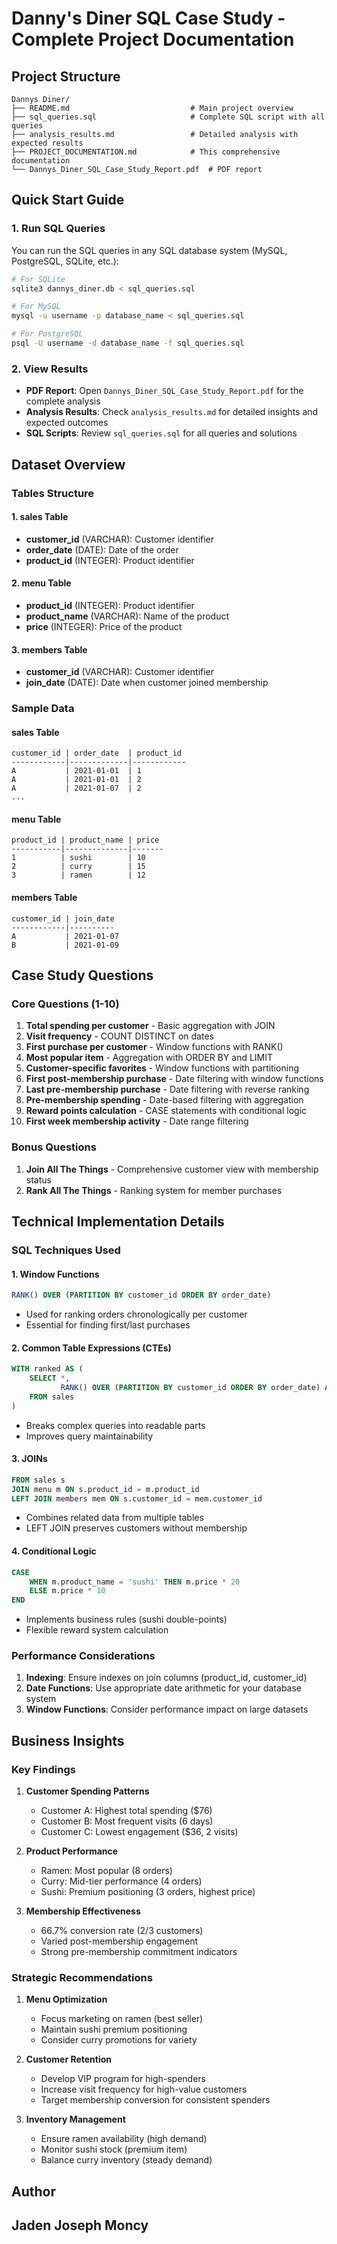 # Danny's Diner SQL Case Study - Complete Project Documentation

## Project Structure

```
Dannys Diner/
├── README.md                           # Main project overview
├── sql_queries.sql                     # Complete SQL script with all queries
├── analysis_results.md                 # Detailed analysis with expected results
├── PROJECT_DOCUMENTATION.md            # This comprehensive documentation
└── Dannys_Diner_SQL_Case_Study_Report.pdf  # PDF report
```

## Quick Start Guide

### 1. Run SQL Queries

You can run the SQL queries in any SQL database system (MySQL, PostgreSQL, SQLite, etc.):

```bash
# For SQLite
sqlite3 dannys_diner.db < sql_queries.sql

# For MySQL
mysql -u username -p database_name < sql_queries.sql

# For PostgreSQL
psql -U username -d database_name -f sql_queries.sql
```

### 2. View Results

- **PDF Report**: Open `Dannys_Diner_SQL_Case_Study_Report.pdf` for the complete analysis
- **Analysis Results**: Check `analysis_results.md` for detailed insights and expected outcomes
- **SQL Scripts**: Review `sql_queries.sql` for all queries and solutions

## Dataset Overview

### Tables Structure

#### 1. sales Table
- **customer_id** (VARCHAR): Customer identifier
- **order_date** (DATE): Date of the order
- **product_id** (INTEGER): Product identifier

#### 2. menu Table
- **product_id** (INTEGER): Product identifier
- **product_name** (VARCHAR): Name of the product
- **price** (INTEGER): Price of the product

#### 3. members Table
- **customer_id** (VARCHAR): Customer identifier
- **join_date** (DATE): Date when customer joined membership

### Sample Data

#### sales Table
```
customer_id | order_date  | product_id
------------|-------------|------------
A           | 2021-01-01  | 1
A           | 2021-01-01  | 2
A           | 2021-01-07  | 2
...
```

#### menu Table
```
product_id | product_name | price
-----------|--------------|-------
1          | sushi        | 10
2          | curry        | 15
3          | ramen        | 12
```

#### members Table
```
customer_id | join_date
------------|----------
A           | 2021-01-07
B           | 2021-01-09
```

## Case Study Questions

### Core Questions (1-10)

1. **Total spending per customer** - Basic aggregation with JOIN
2. **Visit frequency** - COUNT DISTINCT on dates
3. **First purchase per customer** - Window functions with RANK()
4. **Most popular item** - Aggregation with ORDER BY and LIMIT
5. **Customer-specific favorites** - Window functions with partitioning
6. **First post-membership purchase** - Date filtering with window functions
7. **Last pre-membership purchase** - Date filtering with reverse ranking
8. **Pre-membership spending** - Date-based filtering with aggregation
9. **Reward points calculation** - CASE statements with conditional logic
10. **First week membership activity** - Date range filtering

### Bonus Questions

1. **Join All The Things** - Comprehensive customer view with membership status
2. **Rank All The Things** - Ranking system for member purchases

## Technical Implementation Details

### SQL Techniques Used

#### 1. Window Functions
```sql
RANK() OVER (PARTITION BY customer_id ORDER BY order_date)
```
- Used for ranking orders chronologically per customer
- Essential for finding first/last purchases

#### 2. Common Table Expressions (CTEs)
```sql
WITH ranked AS (
    SELECT *,
           RANK() OVER (PARTITION BY customer_id ORDER BY order_date) AS rk
    FROM sales
)
```
- Breaks complex queries into readable parts
- Improves query maintainability

#### 3. JOINs
```sql
FROM sales s
JOIN menu m ON s.product_id = m.product_id
LEFT JOIN members mem ON s.customer_id = mem.customer_id
```
- Combines related data from multiple tables
- LEFT JOIN preserves customers without membership

#### 4. Conditional Logic
```sql
CASE 
    WHEN m.product_name = 'sushi' THEN m.price * 20
    ELSE m.price * 10
END
```
- Implements business rules (sushi double-points)
- Flexible reward system calculation

### Performance Considerations

1. **Indexing**: Ensure indexes on join columns (product_id, customer_id)
2. **Date Functions**: Use appropriate date arithmetic for your database system
3. **Window Functions**: Consider performance impact on large datasets

## Business Insights

### Key Findings

1. **Customer Spending Patterns**
   - Customer A: Highest total spending ($76)
   - Customer B: Most frequent visits (6 days)
   - Customer C: Lowest engagement ($36, 2 visits)

2. **Product Performance**
   - Ramen: Most popular (8 orders)
   - Curry: Mid-tier performance (4 orders)
   - Sushi: Premium positioning (3 orders, highest price)

3. **Membership Effectiveness**
   - 66.7% conversion rate (2/3 customers)
   - Varied post-membership engagement
   - Strong pre-membership commitment indicators

### Strategic Recommendations

1. **Menu Optimization**
   - Focus marketing on ramen (best seller)
   - Maintain sushi premium positioning
   - Consider curry promotions for variety

2. **Customer Retention**
   - Develop VIP program for high-spenders
   - Increase visit frequency for high-value customers
   - Target membership conversion for consistent spenders

3. **Inventory Management**
   - Ensure ramen availability (high demand)
   - Monitor sushi stock (premium item)
   - Balance curry inventory (steady demand)


## Author

**Jaden Joseph Moncy**
---
